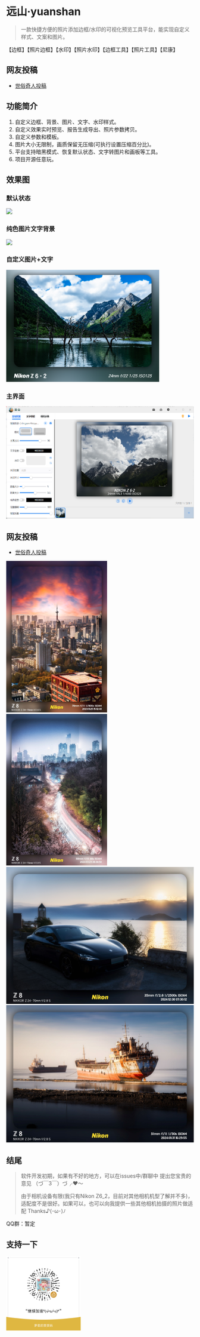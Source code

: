 # 远山·yuanshan

> 一款快捷方便的照片添加边框/水印的可视化预览工具平台，能实现自定义样式、文案和图片。

【边框】【照片边框】【水印】【照片水印】【边框工具】【照片工具】【尼康】


## 网友投稿

- [世俗奇人投稿](contribute/ssqr.md)

## 功能简介

1. 自定义边框、背景、图片、文字、水印样式。
2. 自定义效果实时预览、报告生成导出、照片参数拷贝。
3. 自定义参数和模板。
4. 图片大小无限制，画质保留无压缩(可执行设置压缩百分比)。
5. 平台支持暗黑模式、恢复默认状态、文字转图片和画板等工具。
6. 项目开源任意玩。

## 效果图

### 默认状态

<img src="./static/1-默认.png" width="300" />

### 纯色图片文字背景

<img src="./static/2-纯色图片文字背景.png" width="300" />

### 自定义图片+文字

<img src="./static/7-自定义图片+文字.png" height="300" />

### 主界面

<img src="./static/0-主界面.png" height="300" />

## 网友投稿

- [世俗奇人投稿](contribute/ssqr.md)

<img src="contribute/images/image-3.png" hight=300/>
<img src="contribute/images/image-4.png" hight=300/>
<br/>
<img src="contribute/images/image-2.png" hight=300/>
<br/>
<img src="contribute/images/image-9.png" hight=300/>

## 结尾

> 软件开发初期，如果有不好的地方，可以在issues中/群聊中 提出您宝贵的意见 （づ￣3￣）づ╭❤～
>
> 由于相机设备有限(我只有Nikon Z6_2，目前对其他相机机型了解并不多)，适配度不是很好。如果可以，也可以向我提供一些其他相机拍摄的照片做适配 Thanks♪(･ω･)ﾉ

QQ群：暂定

## 支持一下

<img src="./resources/support_me.png" width="200">
